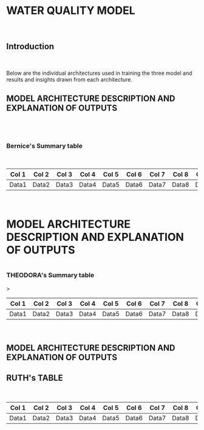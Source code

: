 <h1>WATER QUALITY MODEL</h1><br>

<h2>Introduction</h2><br>

Below are the individual architectures used in training the three model and results and insights drawn from each architecture.

<h2>MODEL ARCHITECTURE DESCRIPTION AND EXPLANATION OF OUTPUTS<h2><br>

<h3>Bernice's Summary table</h3><br>

| Col 1 | Col 2 | Col 3 | Col 4 | Col 5 | Col 6 | Col 7 | Col 8 | Col 9 | Col 10 |
|-------|-------|-------|-------|-------|-------|-------|-------|-------|--------|
| Data1 | Data2 | Data3 | Data4 | Data5 | Data6 | Data7 | Data8 | Data9 | Data10 |
    
<br>

<h1>MODEL ARCHITECTURE DESCRIPTION AND EXPLANATION OF OUTPUTS<h1>

  
<h3>THEODORA's Summary table</h3>><br>
    
| Col 1 | Col 2 | Col 3 | Col 4 | Col 5 | Col 6 | Col 7 | Col 8 | Col 9 | Col 10 |
|-------|-------|-------|-------|-------|-------|-------|-------|-------|--------|
| Data1 | Data2 | Data3 | Data4 | Data5 | Data6 | Data7 | Data8 | Data9 | Data10 |
<br>
  
<h2>MODEL ARCHITECTURE DESCRIPTION AND EXPLANATION OF OUTPUTS<h2>

  
<h2>RUTH's  TABLE</h2><br>

| Col 1 | Col 2 | Col 3 | Col 4 | Col 5 | Col 6 | Col 7 | Col 8 | Col 9 | Col 10 |
|-------|-------|-------|-------|-------|-------|-------|-------|-------|--------|
| Data1 | Data2 | Data3 | Data4 | Data5 | Data6 | Data7 | Data8 | Data9 | Data10 |
